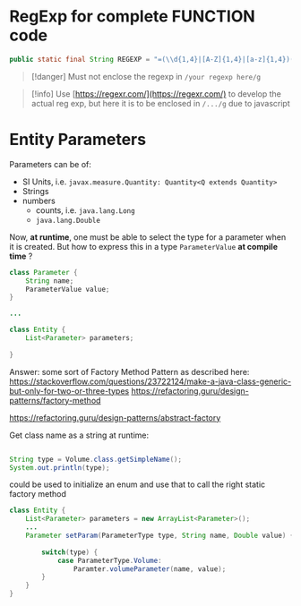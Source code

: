 
# RegExp for complete FUNCTION code

```Java
public static final String REGEXP = "=(\\d{1,4}|[A-Z]{1,4}|[a-z]{1,4})(.\\d{1,4}|.[A-Z]{1,4}|.[a-z]{1,4})*";
```

> [!danger] Must not enclose the regexp in `/your regexp here/g`
 
>[!info] 
>Use [https://regexr.com/](https://regexr.com/) to develop the actual reg exp, 
>but here it is to be enclosed in `/.../g` due to javascript


# Entity Parameters

Parameters can be of:
* SI Units, i.e. `javax.measure.Quantity: Quantity<Q extends Quantity>`
* Strings
* numbers 
	* counts, i.e. `java.lang.Long`
	* `java.lang.Double`

Now, **at runtime**, one must be able to select the type for a parameter when it is created. But how to express this in a type `ParameterValue` **at compile time** ?

```java
class Parameter {
	String name;
	ParameterValue value;
}

...

class Entity {
	List<Parameter> parameters;
	
}
```

Answer: some sort of Factory Method Pattern as described here:
		https://stackoverflow.com/questions/23722124/make-a-java-class-generic-but-only-for-two-or-three-types
		https://refactoring.guru/design-patterns/factory-method

https://refactoring.guru/design-patterns/abstract-factory


Get class name as a string at runtime:
```java

String type = Volume.class.getSimpleName();
System.out.println(type);
```

could be used to initialize an enum and use that to call the right static factory method 
```java 
class Entity {
	List<Parameter> parameters = new ArrayList<Parameter>();
	...
	Parameter setParam(ParameterType type, String name, Double value) {
		
		switch(type) {
			case ParameterType.Volume: 
				Paramter.volumeParameter(name, value);
		}
	}
}
```
